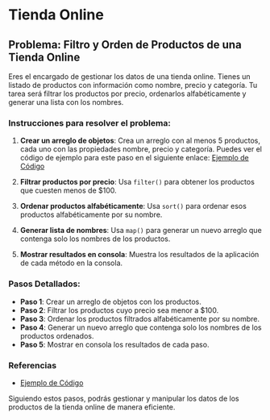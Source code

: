 # Tienda Online

## Problema: Filtro y Orden de Productos de una Tienda Online

Eres el encargado de gestionar los datos de una tienda online. Tienes un listado de productos con información como nombre, precio y categoría. Tu tarea será filtrar los productos por precio, ordenarlos alfabéticamente y generar una lista con los nombres.

### Instrucciones para resolver el problema:

1. **Crear un arreglo de objetos**: Crea un arreglo con al menos 5 productos, cada uno con las propiedades nombre, precio y categoría. Puedes ver el código de ejemplo para este paso en el siguiente enlace: [Ejemplo de Código](https://gist.github.com/heladio-devf-mx/a2127c7992384fd0fd66893db47ea506)

2. **Filtrar productos por precio**: Usa `filter()` para obtener los productos que cuesten menos de $100.

3. **Ordenar productos alfabéticamente**: Usa `sort()` para ordenar esos productos alfabéticamente por su nombre.

4. **Generar lista de nombres**: Usa `map()` para generar un nuevo arreglo que contenga solo los nombres de los productos.

5. **Mostrar resultados en consola**: Muestra los resultados de la aplicación de cada método en la consola.

### Pasos Detallados:

- **Paso 1**: Crear un arreglo de objetos con los productos.
- **Paso 2**: Filtrar los productos cuyo precio sea menor a $100.
- **Paso 3**: Ordenar los productos filtrados alfabéticamente por su nombre.
- **Paso 4**: Generar un nuevo arreglo que contenga solo los nombres de los productos ordenados.
- **Paso 5**: Mostrar en consola los resultados de cada paso.

### Referencias

- [Ejemplo de Código](https://gist.github.com/heladio-devf-mx/a2127c7992384fd0fd66893db47ea506)

Siguiendo estos pasos, podrás gestionar y manipular los datos de los productos de la tienda online de manera eficiente.
